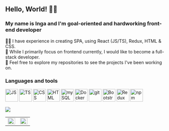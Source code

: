 ## Hello, World! 🙋‍♀️
### My name is Inga and I'm goal-oriented and hardworking front-end developer
👩‍💻 I have experience in creating SPA, using React (JS/TS), Redux, HTML & CSS.<br/>
🌱 While I primarily focus on frontend currently, I would like to become a full-stack developer.<br/>
🔭 Feel free to explore my repositories to see the projects I've been working on.

### Languages and tools
<img src="https://cdn.jsdelivr.net/gh/devicons/devicon@latest/icons/javascript/javascript-original.svg" title="JS" width="40" height="40"/>
<img src="https://cdn.jsdelivr.net/gh/devicons/devicon@latest/icons/typescript/typescript-original.svg" title="TS" width="40" height="40"/>
<img src="https://cdn.jsdelivr.net/gh/devicons/devicon@latest/icons/css3/css3-original-wordmark.svg" title="CSS" width="40" height="40"/>
<img src="https://cdn.jsdelivr.net/gh/devicons/devicon@latest/icons/html5/html5-original-wordmark.svg" title="HTML" width="40" height="40"/>
<img src="https://cdn.jsdelivr.net/gh/devicons/devicon@latest/icons/mysql/mysql-original-wordmark.svg" title="mySQL" width="40" height="40"/>
<img src="https://cdn.jsdelivr.net/gh/devicons/devicon@latest/icons/docker/docker-original.svg" title="Docker" width="40" height="40"/>
<img src="https://cdn.jsdelivr.net/gh/devicons/devicon@latest/icons/git/git-original-wordmark.svg" title="git" width="40" height="40"/>
<img src="https://cdn.jsdelivr.net/gh/devicons/devicon@latest/icons/bootstrap/bootstrap-original.svg" title="Bootstrap" width="40" height="40"/>
<img src="https://cdn.jsdelivr.net/gh/devicons/devicon@latest/icons/redux/redux-original.svg" title="Redux" width="40" height="40"/>
<img src="https://cdn.jsdelivr.net/gh/devicons/devicon@latest/icons/npm/npm-original-wordmark.svg" title="npm" width="40" height="40"/>

![](http://github-profile-summary-cards.vercel.app/api/cards/profile-details?username=KononovaI&theme=transparent)
<table>
  <tr>
    <td valign="top" width="50%">
      <img src="https://github-readme-stats.vercel.app/api/top-langs/?username=KononovaI&hide_border=true&layout=compact" align="left" style="width: 100%;border: none" />
    </td>
    <td valign="top" width="50%">
      <img src="http://github-profile-summary-cards.vercel.app/api/cards/productive-time?username=KononovaI&theme=transparent&utcOffset=8" align="left" style="width: 100%;border: none" />
    </td>
  </tr>
</table>
